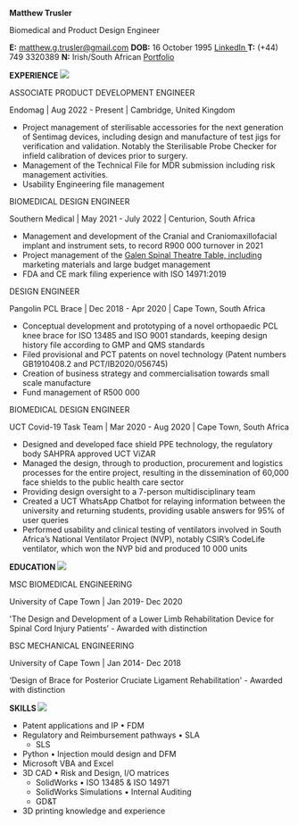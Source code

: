 **Matthew Trusler** 

Biomedical and Product Design Engineer 

**E:** matthew.g.trusler@gmail.com  **DOB:** 16 October 1995 [LinkedIn ](https://www.linkedin.com/in/matthew-trusler-mechanical-engineer/)**T:** (+44) 749 3320389  **N:** Irish/South African [Portfolio](https://www.canva.com/design/DAE6YYjXCow/UP8GRrvgG1AWVW176IqJDQ/view?utm_content=DAE6YYjXCow&utm_campaign=designshare&utm_medium=link&utm_source=publishsharelink)

**EXPERIENCE ![](Aspose.Words.503f6ab6-9ea0-42f3-9590-2be719d3c1f4.001.png)**

ASSOCIATE PRODUCT DEVELOPMENT ENGINEER  

Endomag  |   Aug 2022 - Present  |   Cambridge, United Kingdom 

- Project  management  of  sterilisable  accessories  for  the  next  generation  of  Sentimag  devices,  including  design  and manufacture of test jigs for verification and validation. Notably the Sterilisable Probe Checker for infield calibration of devices prior to surgery.  
- Management of the Technical File for MDR submission including risk management activities. 
- Usability Engineering file management  

BIOMEDICAL DESIGN ENGINEER  

Southern Medical  |   May 2021 - July 2022   |   Centurion, South Africa 

- Management and development of the Cranial and Craniomaxillofacial implant and instrument sets, to record R900 000 turnover in 2021  
- Project management of the [Galen Spinal Theatre Table, including](http://www.southmed.co.za/equipment/spinal-table/galen-spinal-table) marketing materials and large budget management 
- FDA and CE mark filing experience with ISO 14971:2019 

DESIGN ENGINEER  

Pangolin PCL Brace  |   Dec 2018 - Apr 2020   |   Cape Town, South Africa 

- Conceptual development and prototyping of a novel orthopaedic PCL knee brace for ISO 13485 and ISO 9001 standards, keeping design history file according to GMP and QMS standards  
- Filed provisional and PCT patents on novel technology (Patent numbers GB1910408.2 and PCT/IB2020/056745) 
- Creation of business strategy and commercialisation towards small scale manufacture  
- Fund management of R500 000 

BIOMEDICAL DESIGN ENGINEER  

UCT Covid-19 Task Team  |   Mar 2020 - Aug 2020   |   Cape Town, South Africa 

- Designed and developed face shield PPE technology, the regulatory body SAHPRA approved UCT ViZAR 
- Managed the design, through to production, procurement and logistics processes for the entire project, resulting in the dissemination of 60,000 face shields to the public health care sector 
- Providing design oversight to a 7-person multidisciplinary team  
- Created a UCT WhatsApp Chatbot for relaying information between the university and returning students, providing usable answers for 95% of user queries 
- Performed usability and clinical testing of ventilators involved in South Africa’s National Ventilator Project (NVP), notably CSIR’s CodeLife ventilator, which won the NVP bid and produced 10 000 units 

**EDUCATION ![](Aspose.Words.503f6ab6-9ea0-42f3-9590-2be719d3c1f4.002.png)**

MSC BIOMEDICAL ENGINEERING 

University of Cape Town  |   Jan 2019- Dec 2020 

'The Design and Development of a Lower Limb Rehabilitation Device for Spinal Cord Injury Patients’ - Awarded with distinction 

BSC MECHANICAL ENGINEERING 

University of Cape Town  |   Jan 2014- Dec 2018 

‘Design of Brace for Posterior Cruciate Ligament Rehabilitation' - Awarded with distinction 

**SKILLS ![](Aspose.Words.503f6ab6-9ea0-42f3-9590-2be719d3c1f4.003.png)**

- Patent applications and IP  • FDM 
- Regulatory and Reimbursement pathways  • SLA 
  - SLS 
- Python  • Injection mould design and DFM 
- Microsoft VBA and Excel 
- 3D CAD   • Risk and Design, I/O matrices 
  - SolidWorks  • ISO 13485 & ISO 14971 
  - SolidWorks Simulations  • Internal Auditing
  - GD&T 
- 3D printing knowledge and experience  

